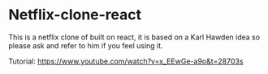 # Netflix-clone-react
This is a netflix clone of built on react, it is based on a Karl Hawden idea so
please ask and refer to him if you feel using it.

Tutorial: https://www.youtube.com/watch?v=x_EEwGe-a9o&t=28703s
